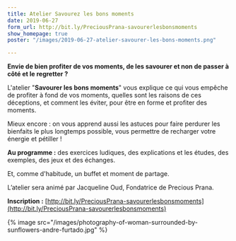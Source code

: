 ```yaml
---
title: Atelier Savourez les bons moments
date: 2019-06-27
form_url: http://bit.ly/PreciousPrana-savourerlesbonsmoments
show_homepage: true
poster: "/images/2019-06-27-atelier-savourer-les-bons-moments.png"

---
```

**Envie de bien profiter de vos moments, de les savourer et non de passer à côté et le regretter ?**

L'atelier "**Savourer les bons moments**" vous explique ce qui vous empêche de profiter à fond de vos moments, quelles sont les raisons de ces déceptions, et comment les éviter, pour être en forme et profiter des moments.

Mieux encore : on vous apprend aussi les astuces pour faire perdurer les bienfaits le plus longtemps possible, vous permettre de recharger votre énergie et pétiller !

**Au programme :** des exercices ludiques, des explications et les études, des exemples, des jeux et des échanges.

Et, comme d'habitude, un buffet et moment de partage.

L’atelier sera animé par Jacqueline Oud, Fondatrice de Precious Prana.

**Inscription :** [http://bit.ly/PreciousPrana-savourerlesbonsmoments](http://bit.ly/PreciousPrana-savourerlesbonsmoments)

{% image src="/images/photography-of-woman-surrounded-by-sunflowers-andre-furtado.jpg" %}